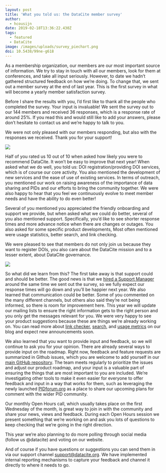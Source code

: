 ```yaml
---
layout: post
title: 'What you told us: the DataCite member survey'
author:
  - hcousijn
date: 2019-02-18T13:36:22.430Z
tags:
  - featured
  - DataCite
image: /images/uploads/survey_piechart.png
doi: 10.5438/99ne-g618
---
```

As a membership organization, our members are our most important source of information. We try to stay in touch with all our members, look for them at conferences, and take all input seriously. However, to date we hadn’t gathered structured feedback on how we’re doing. To change that, we sent out a member survey at the end of last year. This is the first survey in what will become a yearly member satisfaction survey. 

Before I share the results with you, I’d first like to thank all the people who completed the survey. Your input is invaluable! We sent the survey out to our 144 members and received 36 responses, which is a response rate of around 25%. If you read this and would still like to add your answers, please don’t hesitate to contact us and we’re happy to talk to you. 

We were not only pleased with our members responding, but also with the responses we received. Thank you for your support!

![](/images/uploads/survey_score.png)

Half of you rated us 10 out of 10 when asked how likely you were to recommend DataCite. It won’t be easy to improve that next year! When asked what we do well, you told us:  DOI registration/providing DOI services, which is of course our core activity. You also mentioned the development of new services and the ease of use of existing services. In terms of outreach, you mentioned our work on raising awareness of the importance of data sharing and PIDs and our efforts to bring the community together. We were also happy to hear that you feel we continuously evolve to meet member needs and have the ability to do even better!

Several of you mentioned you appreciated the friendly onboarding and support we provide, but when asked what we could do better, several of you also mentioned support. Specifically, you’d like to see shorter response times and more advance notice when there are changes or outages. You also asked for some specific product developments, Most often mentioned were usage statistics, better search, and link checking.

We were pleased to see that members do not only join us because they want to register DOIs, you also care about the DataCite mission and to a lesser extent, about DataCite governance.

![](/images/uploads/survey_reason.png)

So what did we learn from this? The first take away is that support could and should be better. The good news is that we [hired a Support Manager ](https://doi.org/10.5438/64h5-4562)around the same time we sent out the survey, so we fully expect our response times will go down and you’ll be happier next year. We also learned that communication could be better. Some of you commented on the many different channels, but others also said they’re not being informed, so there is room for improvement here. This year we will update our mailing lists to ensure the right information gets to the right person and you only get the messages relevant for you. We were very happy to see your product suggestions because these are things we’re already working on. You can read more about [link checker](https://doi.org/10.5438/vywf-6s91), [search](https://doi.org/10.5438/vyd9-ty64), and [usage metrics](https://doi.org/10.5438/s6d3-k860) on our blog and expect new announcements soon. 

We also learned that you want to provide input and feedback, so we will continue to ask you for your opinion. There are already several ways to provide input on the roadmap. Right now, feedback and feature requests are summarized in Github issues, which you are welcome to add yourself in our [main GitHub repository](https://github.com/datacite/datacite). The team meets regularly to prioritize the issues and adjust our product roadmap, and your input is a valuable part of ensuring the things that are most important to you are included. We’re investigating other tools to make it even easier for everyone to offer feedback and input in a way that works for them, such as leveraging the newly launched [PIDforum.org](https://www.pidforum.org/) as a place to share our upcoming plans for comment with the wider PID community. 

Our monthly Open Hours call, which usually takes place on the first Wednesday of the month, is great way to join in with the community and share your news, views and feedback. During each Open Hours session we present something that we’re working on and ask you lots of questions to keep checking that we’re going in the right direction.

This year we’re also planning to do more polling through social media (follow us @datacite) and voting on our website.

And of course if you have questions or suggestions you can send them in via our support channel support@datacite.org. We have implemented internal reporting mechanisms to capture your feedback and channel it directly to where it needs to go.
